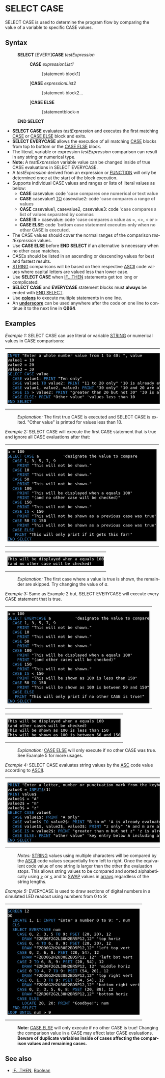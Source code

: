 <style>pre.codeide, pre.outputfixed, .outputcrt0 { background-color: #000 !important; color: #FFF !important; }</style><!DOCTYPE html>
<html class="client-nojs" dir="ltr" lang="en">
<head>
<title>SELECT CASE - QB64 Phoenix Edition Wiki</title>
</head>
<body class="mediawiki ltr sitedir-ltr mw-hide-empty-elt ns-0 ns-subject page-SELECT_CASE rootpage-SELECT_CASE skin-vector action-view skin-vector-legacy vector-feature-language-in-header-enabled vector-feature-language-in-main-page-header-disabled vector-feature-language-alert-in-sidebar-disabled vector-feature-sticky-header-disabled vector-feature-sticky-header-edit-disabled vector-feature-table-of-contents-disabled vector-feature-visual-enhancement-next-disabled">
<div class="mw-body" id="content" role="main">
<a id="top"></a>
<h1 class="firstHeading mw-first-heading" id="firstHeading"><span class="mw-page-title-main">SELECT CASE</span></h1>
<div class="vector-body" id="bodyContent">
<div class="mw-body-content mw-content-ltr" dir="ltr" id="mw-content-text" lang="en"><div class="mw-parser-output"><p><a class="mw-selflink selflink">SELECT CASE</a> is used to determine the program flow by comparing the value of a variable to specific CASE values.
</p>
<h2><span class="mw-headline" id="Syntax">Syntax</span></h2>
<dl><dd><b>SELECT</b> [EVERY]<b>CASE</b> <i>testExpression</i>
<dl><dd><b>CASE</b> <i>expressionList1</i>
<dl><dd>[statement-block1]</dd></dl></dd>
<dd>[<b>CASE</b> <i>expressionList2</i>
<dl><dd>[statement-block2...</dd></dl></dd>
<dd>[<b>CASE ELSE</b>
<dl><dd>[statementblock-n</dd></dl></dd></dl></dd>
<dd><b>END SELECT</b></dd></dl>
<p>
</p>
<ul><li><b>SELECT CASE</b> evaluates <i>testExpression</i> and executes the first matching <a class="mw-redirect" href="CASE" title="CASE">CASE</a> or <a class="mw-redirect" href="CASE_ELSE" title="CASE ELSE">CASE ELSE</a> block and exits.</li>
<li><b>SELECT EVERYCASE</b> allows the execution of all matching <a class="mw-redirect" href="CASE" title="CASE">CASE</a> blocks from top to bottom or the <a class="mw-redirect" href="CASE_ELSE" title="CASE ELSE">CASE ELSE</a> block.</li>
<li>The literal, variable or expression <i>testExpression</i> comparison can result in any string or numerical type.</li>
<li><b>Note:</b> A <i>testExpression</i> variable value can be changed inside of true CASE evaluations in SELECT EVERYCASE.</li>
<li>A <i>testExpression</i> derived from an expression or <a href="FUNCTION" title="FUNCTION">FUNCTION</a> will only be determined once at the start of the block execution.</li>
<li>Supports individual CASE values and ranges or lists of literal values as below:
<ul><li><b>CASE</b> casevalue: code <span style="color:#777777;">'<b>case compares one numerical or text value</b></span></li>
<li><b>CASE</b> casevalue1 <a href="TO" title="TO">TO</a> casevalue2: code <span style="color:#777777;">'<b>case compares a range of values </b></span></li>
<li><b>CASE</b> casevalue1, casevalue2, casevalue3: code <span style="color:#777777;">'<b>case compares a list of values separated by commas</b></span></li>
<li><b>CASE IS</b> &gt; casevalue: code <span style="color:#777777;">'<b>case compares a value as  =, &lt;&gt;, &lt; or &gt; </b></span></li>
<li><b>CASE ELSE</b>: code <span style="color:#777777;">'<b>bottom case statement executes only when no other CASE is executed.</b></span></li></ul></li>
<li>The CASE values should cover the normal ranges of the comparison <i>testExpression</i> values.</li>
<li>Use <b>CASE ELSE</b> before <b>END SELECT</b> if an alternative is necessary when no other case matches.</li>
<li>CASEs should be listed in an ascending or descending values for best and fastest results.</li>
<li><a href="STRING" title="STRING">STRING</a> comparisons will be based on their respective <a href="ASCII" title="ASCII">ASCII</a> code values where capital letters are valued less than lower case.</li>
<li>Use <b>SELECT CASE</b> when <a href="IF...THEN" title="IF...THEN">IF...THEN</a> statements get too long or complicated.</li>
<li><b>SELECT CASE</b> and <b>EVERYCASE</b> statement blocks must <b>always</b> be ended with <a href="END_SELECT" title="END SELECT">END SELECT</a>.</li>
<li>Use <b><a href="Colon" title="Colon">colons</a></b> to execute multiple statements in one line.</li>
<li>An <b><a href="Underscore" title="Underscore">underscore</a></b> can be used anywhere after the code on one line to continue it to the next line in <b>QB64</b>.</li></ul>
<p>
</p>
<h2><span class="mw-headline" id="Examples">Examples</span></h2>
<p><i>Example 1:</i> SELECT CASE can use literal or variable <a href="STRING" title="STRING">STRING</a> or numerical values in CASE comparisons:
</p>
<table cellpadding="15px" width="100%">
<tbody><tr>
<td><pre class="codeide"><a href="INPUT" title="INPUT"><span style="color:#4593D8;">INPUT</span></a> "Enter a whole number value from 1 to 40: ", value
value1 = 10
value2 = 20
value3 = 30
<a class="mw-selflink selflink"><span style="color:#4593D8;">SELECT CASE</span></a> value
  <a class="mw-redirect" href="CASE" title="CASE"><span style="color:#4593D8;">CASE</span></a> value1: <a href="PRINT" title="PRINT"><span style="color:#4593D8;">PRINT</span></a> "Ten only"
  <a class="mw-redirect" href="CASE" title="CASE"><span style="color:#4593D8;">CASE</span></a> value1 <a href="TO" title="TO"><span style="color:#4593D8;">TO</span></a> value2: <a href="PRINT" title="PRINT"><span style="color:#4593D8;">PRINT</span></a> "11 to 20 only" '10 is already evaluated
  <a class="mw-redirect" href="CASE" title="CASE"><span style="color:#4593D8;">CASE</span></a> value1, value2, value3: <a href="PRINT" title="PRINT"><span style="color:#4593D8;">PRINT</span></a> "30 only" '10 and 20 are already evaluated
  <a class="mw-redirect" href="CASE_IS" title="CASE IS"><span style="color:#4593D8;">CASE IS</span></a> &gt; value2: <a href="PRINT" title="PRINT"><span style="color:#4593D8;">PRINT</span></a> "greater than 20 but not 30" '30 is already evaluated
  <a class="mw-redirect" href="CASE_ELSE" title="CASE ELSE"><span style="color:#4593D8;">CASE ELSE</span></a>: <a href="PRINT" title="PRINT"><span style="color:#4593D8;">PRINT</span></a> "Other value" 'values less than 10
<a href="END_SELECT" title="END SELECT"><span style="color:#4593D8;">END SELECT</span></a>
</pre>
</td></tr></tbody></table>
<dl><dd><i>Explanation:</i> The first true CASE is executed and SELECT CASE is exited. "Other value" is printed for values less than 10.</dd></dl>
<p>
<i>Example 2:</i> SELECT CASE will execute the first CASE statement that is true and ignore all CASE evaluations after that:
</p>
<table cellpadding="15px" width="100%">
<tbody><tr>
<td><pre class="codeide">a = 100
<a class="mw-selflink selflink"><span style="color:#4593D8;">SELECT CASE</span></a> a          'designate the value to compare
  <a class="mw-redirect" href="CASE" title="CASE"><span style="color:#4593D8;">CASE</span></a> 1, 3, 5, 7, 9
    <a href="PRINT" title="PRINT"><span style="color:#4593D8;">PRINT</span></a> "This will not be shown."
  <a class="mw-redirect" href="CASE" title="CASE"><span style="color:#4593D8;">CASE</span></a> 10
    <a href="PRINT" title="PRINT"><span style="color:#4593D8;">PRINT</span></a> "This will not be shown."
  <a class="mw-redirect" href="CASE" title="CASE"><span style="color:#4593D8;">CASE</span></a> 50
    <a href="PRINT" title="PRINT"><span style="color:#4593D8;">PRINT</span></a> "This will not be shown."
  <a class="mw-redirect" href="CASE" title="CASE"><span style="color:#4593D8;">CASE</span></a> 100
    <a href="PRINT" title="PRINT"><span style="color:#4593D8;">PRINT</span></a> "This will be displayed when a equals 100"
    <a href="PRINT" title="PRINT"><span style="color:#4593D8;">PRINT</span></a> "(and no other case will be checked)"
  <a class="mw-redirect" href="CASE" title="CASE"><span style="color:#4593D8;">CASE</span></a> 150
    <a href="PRINT" title="PRINT"><span style="color:#4593D8;">PRINT</span></a> "This will not be shown."
  <a class="mw-redirect" href="CASE_IS" title="CASE IS"><span style="color:#4593D8;">CASE IS</span></a> &lt; 150
    <a href="PRINT" title="PRINT"><span style="color:#4593D8;">PRINT</span></a> "This will not be shown as a previous case was true"
  <a class="mw-redirect" href="CASE" title="CASE"><span style="color:#4593D8;">CASE</span></a> 50 <a href="TO" title="TO"><span style="color:#4593D8;">TO</span></a> 150
    <a href="PRINT" title="PRINT"><span style="color:#4593D8;">PRINT</span></a> "This will not be shown as a previous case was true"
  <a class="mw-redirect" href="CASE_ELSE" title="CASE ELSE"><span style="color:#4593D8;">CASE ELSE</span></a>
   <a href="PRINT" title="PRINT"><span style="color:#4593D8;">PRINT</span></a> "This will only print if it gets this far!"
<a href="END_SELECT" title="END SELECT"><span style="color:#4593D8;">END SELECT</span></a>
</pre>
</td></tr></tbody></table>
<table cellpadding="15px" width="100%">
<tbody><tr>
<td><pre class="outputcrt0">This will be displayed when a equals 100
(and no other case will be checked)
</pre>
</td></tr></tbody></table>
<dl><dd><i>Explanation:</i> The first case where a value is true is shown, the remainder are skipped. Try changing the value of <i>a</i>.</dd></dl>
<p>
<i>Example 3:</i> Same as Example 2 but, SELECT EVERYCASE will execute every CASE statement that is true.
</p>
<table cellpadding="15px" width="100%">
<tbody><tr>
<td><pre class="codeide">a = 100
<a class="mw-selflink selflink"><span style="color:#4593D8;">SELECT EVERYCASE</span></a> a          'designate the value to compare
  <a class="mw-redirect" href="CASE" title="CASE"><span style="color:#4593D8;">CASE</span></a> 1, 3, 5, 7, 9
    <a href="PRINT" title="PRINT"><span style="color:#4593D8;">PRINT</span></a> "This will not be shown."
  <a class="mw-redirect" href="CASE" title="CASE"><span style="color:#4593D8;">CASE</span></a> 10
    <a href="PRINT" title="PRINT"><span style="color:#4593D8;">PRINT</span></a> "This will not be shown."
  <a class="mw-redirect" href="CASE" title="CASE"><span style="color:#4593D8;">CASE</span></a> 50
    <a href="PRINT" title="PRINT"><span style="color:#4593D8;">PRINT</span></a> "This will not be shown."
  <a class="mw-redirect" href="CASE" title="CASE"><span style="color:#4593D8;">CASE</span></a> 100
    <a href="PRINT" title="PRINT"><span style="color:#4593D8;">PRINT</span></a> "This will be displayed when a equals 100"
    <a href="PRINT" title="PRINT"><span style="color:#4593D8;">PRINT</span></a> "(and other cases will be checked)"
  <a class="mw-redirect" href="CASE" title="CASE"><span style="color:#4593D8;">CASE</span></a> 150
    <a href="PRINT" title="PRINT"><span style="color:#4593D8;">PRINT</span></a> "This will not be shown."
  <a class="mw-redirect" href="CASE_IS" title="CASE IS"><span style="color:#4593D8;">CASE IS</span></a> &lt; 150
    <a href="PRINT" title="PRINT"><span style="color:#4593D8;">PRINT</span></a> "This will be shown as 100 is less than 150"
  <a class="mw-redirect" href="CASE" title="CASE"><span style="color:#4593D8;">CASE</span></a> 50 <a href="TO" title="TO"><span style="color:#4593D8;">TO</span></a> 150
    <a href="PRINT" title="PRINT"><span style="color:#4593D8;">PRINT</span></a> "This will be shown as 100 is between 50 and 150"
  <a class="mw-redirect" href="CASE_ELSE" title="CASE ELSE"><span style="color:#4593D8;">CASE ELSE</span></a>
   <a href="PRINT" title="PRINT"><span style="color:#4593D8;">PRINT</span></a> "This will only print if no other CASE is true!"
<a href="END_SELECT" title="END SELECT"><span style="color:#4593D8;">END SELECT</span></a>
</pre>
</td></tr></tbody></table>
<table cellpadding="15px" width="100%">
<tbody><tr>
<td><pre class="outputcrt0">This will be displayed when a equals 100
(and other cases will be checked)
This will be shown as 100 is less than 150
This will be shown as 100 is between 50 and 150
</pre>
</td></tr></tbody></table>
<dl><dd><i>Explanation:</i> <a class="mw-redirect" href="CASE_ELSE" title="CASE ELSE">CASE ELSE</a> will only execute if no other CASE was true. See Example 5 for more usages.</dd></dl>
<p>
<i>Example 4:</i> SELECT CASE evaluates string values by the <a href="ASC_(function)" title="ASC (function)">ASC</a> code value according to <a href="ASCII" title="ASCII">ASCII</a>.
</p>
<table cellpadding="15px" width="100%">
<tbody><tr>
<td><pre class="codeide"><a href="PRINT" title="PRINT"><span style="color:#4593D8;">PRINT</span></a> "Enter a letter, number or punctuation mark from the keyboard: ";
value$ = <a href="INPUT$" title="INPUT$"><span style="color:#4593D8;">INPUT$</span></a>(1)
<a href="PRINT" title="PRINT"><span style="color:#4593D8;">PRINT</span></a> value$
value1$ = "A"
value2$ = "m"
value3$ = "z"
<a class="mw-selflink selflink"><span style="color:#4593D8;">SELECT CASE</span></a> value$
  <a class="mw-redirect" href="CASE" title="CASE"><span style="color:#4593D8;">CASE</span></a> value1$: <a href="PRINT" title="PRINT"><span style="color:#4593D8;">PRINT</span></a> "A only"
  <a class="mw-redirect" href="CASE" title="CASE"><span style="color:#4593D8;">CASE</span></a> value1$ <a href="TO" title="TO"><span style="color:#4593D8;">TO</span></a> value2$: <a href="PRINT" title="PRINT"><span style="color:#4593D8;">PRINT</span></a> "B to m" 'A is already evaluated
  <a class="mw-redirect" href="CASE" title="CASE"><span style="color:#4593D8;">CASE</span></a> value1$, value2$, value3$: <a href="PRINT" title="PRINT"><span style="color:#4593D8;">PRINT</span></a> "z only" 'A and m are already evaluated
  <a class="mw-redirect" href="CASE_IS" title="CASE IS"><span style="color:#4593D8;">CASE IS</span></a> &gt; value2$: <a href="PRINT" title="PRINT"><span style="color:#4593D8;">PRINT</span></a> "greater than m but not z" 'z is already evaluated
  <a class="mw-redirect" href="CASE_ELSE" title="CASE ELSE"><span style="color:#4593D8;">CASE ELSE</span></a>: <a href="PRINT" title="PRINT"><span style="color:#4593D8;">PRINT</span></a> "other value" 'key entry below A including all numbers
<a href="END_SELECT" title="END SELECT"><span style="color:#4593D8;">END SELECT</span></a>
</pre>
</td></tr></tbody></table>
<dl><dd><i>Notes:</i> <a href="STRING" title="STRING">STRING</a> values using multiple characters will be compared by the <a href="ASCII" title="ASCII">ASCII</a> code values sequentially from left to right. Once the equivalent code value of one string is larger than the other the evaluation stops. This allows string values to be compared and sorted alphabetically using <a href="Greater_Than" title="Greater Than">&gt;</a> or <a href="Less_Than" title="Less Than">&lt;</a> and to <a href="SWAP" title="SWAP">SWAP</a> values in <a href="Arrays" title="Arrays">arrays</a> regardless of the string lengths.</dd></dl>
<p>
<i>Example 5:</i> EVERYCASE is used to draw sections of digital numbers in a simulated LED readout using numbers from 0 to 9:
</p>
<table cellpadding="15px" width="100%">
<tbody><tr>
<td><pre class="codeide"><a href="SCREEN" title="SCREEN"><span style="color:#4593D8;">SCREEN</span></a> 12
DO
  <a href="LOCATE" title="LOCATE"><span style="color:#4593D8;">LOCATE</span></a> 1, 1: <a href="INPUT" title="INPUT"><span style="color:#4593D8;">INPUT</span></a> "Enter a number 0 to 9: ", num
  <a href="CLS" title="CLS"><span style="color:#4593D8;">CLS</span></a>
  <a class="mw-selflink selflink"><span style="color:#4593D8;">SELECT EVERYCASE</span></a> num
    <a class="mw-redirect" href="CASE" title="CASE"><span style="color:#4593D8;">CASE</span></a> 0, 2, 3, 5 <a href="TO" title="TO"><span style="color:#4593D8;">TO</span></a> 9: <a href="PSET" title="PSET"><span style="color:#4593D8;">PSET</span></a> (20, 20), 12
      <a href="DRAW" title="DRAW"><span style="color:#4593D8;">DRAW</span></a> "E2R30F2G2L30H2BR5P12,12" 'top horiz
    <a class="mw-redirect" href="CASE" title="CASE"><span style="color:#4593D8;">CASE</span></a> 0, 4 <a href="TO" title="TO"><span style="color:#4593D8;">TO</span></a> 6, 8, 9: <a href="PSET" title="PSET"><span style="color:#4593D8;">PSET</span></a> (20, 20), 12
      <a href="DRAW" title="DRAW"><span style="color:#4593D8;">DRAW</span></a> "F2D30G2H2U30E2BD5P12,12" 'left top vert
    <a class="mw-redirect" href="CASE" title="CASE"><span style="color:#4593D8;">CASE</span></a> 0, 2, 6, 8: <a href="PSET" title="PSET"><span style="color:#4593D8;">PSET</span></a> (20, 54), 12
      <a href="DRAW" title="DRAW"><span style="color:#4593D8;">DRAW</span></a> "F2D30G2H2U30E2BD5P12, 12" 'left bot vert
    <a class="mw-redirect" href="CASE" title="CASE"><span style="color:#4593D8;">CASE</span></a> 2 <a href="TO" title="TO"><span style="color:#4593D8;">TO</span></a> 6, 8, 9: <a href="PSET" title="PSET"><span style="color:#4593D8;">PSET</span></a> (20, 54), 12
      <a href="DRAW" title="DRAW"><span style="color:#4593D8;">DRAW</span></a> "E2R30F2G2L30H2BR5P12, 12" 'middle horiz
    <a class="mw-redirect" href="CASE" title="CASE"><span style="color:#4593D8;">CASE</span></a> 0 <a href="TO" title="TO"><span style="color:#4593D8;">TO</span></a> 4, 7 <a href="TO" title="TO"><span style="color:#4593D8;">TO</span></a> 9: <a href="PSET" title="PSET"><span style="color:#4593D8;">PSET</span></a> (54, 20), 12
      <a href="DRAW" title="DRAW"><span style="color:#4593D8;">DRAW</span></a> "F2D30G2H2U30E2BD5P12,12" 'top right vert
    <a class="mw-redirect" href="CASE" title="CASE"><span style="color:#4593D8;">CASE</span></a> 0, 1, 3 <a href="TO" title="TO"><span style="color:#4593D8;">TO</span></a> 9: <a href="PSET" title="PSET"><span style="color:#4593D8;">PSET</span></a> (54, 54), 12
      <a href="DRAW" title="DRAW"><span style="color:#4593D8;">DRAW</span></a> "F2D30G2H2U30E2BD5P12,12" 'bottom right vert
    <a class="mw-redirect" href="CASE" title="CASE"><span style="color:#4593D8;">CASE</span></a> 0, 2, 3, 5, 6, 8: <a href="PSET" title="PSET"><span style="color:#4593D8;">PSET</span></a> (20, 88), 12
      <a href="DRAW" title="DRAW"><span style="color:#4593D8;">DRAW</span></a> "E2R30F2G2L30H2BR5P12,12" 'bottom horiz
    <a class="mw-redirect" href="CASE_ELSE" title="CASE ELSE"><span style="color:#4593D8;">CASE ELSE</span></a>
      <a href="LOCATE" title="LOCATE"><span style="color:#4593D8;">LOCATE</span></a> 20, 20: <a href="PRINT" title="PRINT"><span style="color:#4593D8;">PRINT</span></a> "Goodbye!"; num
  <a href="END_SELECT" title="END SELECT"><span style="color:#4593D8;">END SELECT</span></a>
<a href="LOOP" title="LOOP"><span style="color:#4593D8;">LOOP</span></a> <a href="UNTIL" title="UNTIL"><span style="color:#4593D8;">UNTIL</span></a> num &gt; 9
</pre>
</td></tr></tbody></table>
<dl><dd><b>Note:</b> <a class="mw-redirect" href="CASE_ELSE" title="CASE ELSE">CASE ELSE</a> will only execute if no other CASE is true! Changing the comparison value in a CASE may affect later CASE evaluations. <b>Beware of duplicate variables inside of cases affecting the comparison values and remaining cases.</b></dd></dl>
<p>
</p>
<h2><span class="mw-headline" id="See_also">See also</span></h2>
<ul><li><a href="IF...THEN" title="IF...THEN">IF...THEN</a>, <a href="Boolean" title="Boolean">Boolean</a></li></ul>
<p>
</p>
<!-- 
NewPP limit report
Cached time: 20240715031527
Cache expiry: 86400
Reduced expiry: false
Complications: [show‐toc]
CPU time usage: 0.056 seconds
Real time usage: 0.067 seconds
Preprocessor visited node count: 858/1000000
Post‐expand include size: 7179/2097152 bytes
Template argument size: 1515/2097152 bytes
Highest expansion depth: 4/100
Expensive parser function count: 0/100
Unstrip recursion depth: 0/20
Unstrip post‐expand size: 27/5000000 bytes
-->
<!--
Transclusion expansion time report (%,ms,calls,template)
100.00%   37.252      1 -total
 17.01%    6.336    108 Template:Cl
  7.33%    2.730      5 Template:Text
  7.27%    2.709      2 Template:OutputEnd
  6.69%    2.491      2 Template:OutputStart
  6.68%    2.489      8 Template:Parameter
  6.43%    2.394      1 Template:PageSyntax
  5.90%    2.198      5 Template:CodeEnd
  5.83%    2.170      1 Template:PageSeeAlso
  5.71%    2.126      1 Template:PageExamples
-->
<!-- Saved in parser cache with key qb64pnix_mw19894-mwmb_:pcache:idhash:383-0!canonical and timestamp 20240715031527 and revision id 8591.
 -->
</div>
</div>
</div>
</div>
</body>
</html>